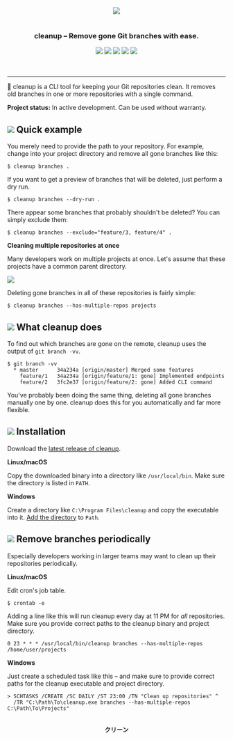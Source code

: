 <p align="center">
<br>
<br>
<img src="https://sternentstehung.de/cleanup.png">
<br>
<br>
</p>

<h3 align="center">cleanup &ndash; Remove gone Git branches with ease.</h3>

<p align="center">
<a href="https://circleci.com/gh/dominikbraun/cleanup"><img src="https://circleci.com/gh/dominikbraun/cleanup.svg?style=shield"></a>
<a href="https://goreportcard.com/report/github.com/dominikbraun/cleanup"><img src="https://goreportcard.com/badge/github.com/dominikbraun/cleanup"></a>
<a href="https://www.codefactor.io/repository/github/dominikbraun/cleanup"><img src="https://www.codefactor.io/repository/github/dominikbraun/cleanup/badge" /></a>
<a href="https://github.com/dominikbraun/cleanup/releases"><img src="https://img.shields.io/github/v/release/dominikbraun/cleanup?sort=semver"></a>
<a href="https://github.com/dominikbraun/cleanup/blob/master/LICENSE"><img src="https://img.shields.io/badge/license-Apache--2.0-brightgreen"></a>
<br>
<br>
<br>
</p>

---

:dizzy: cleanup is a CLI tool for keeping your Git repositories clean. It removes old branches in one or more repositories with a single command.

**Project status:** In active development. Can be used without warranty.

## <img src="https://sternentstehung.de/cleanup-dot.png"> Quick example

You merely need to provide the path to your repository. For example, change into your project directory and remove all gone branches like this:

````shell script
$ cleanup branches .
````

If you want to get a preview of branches that will be deleted, just perform a dry run.

````shell script
$ cleanup branches --dry-run .
````

There appear some branches that probably shouldn't be deleted? You can simply exclude them:

````shell script
$ cleanup branches --exclude="feature/3, feature/4" .
````

**Cleaning multiple repositories at once**

Many developers work on multiple projects at once. Let's assume that these projects have a common parent directory.

<img src="https://sternentstehung.de/example-projects.png">

Deleting gone branches in all of these repositories is fairly simple:

````shell script
$ cleanup branches --has-multiple-repos projects
````

## <img src="https://sternentstehung.de/cleanup-dot.png"> What cleanup does

To find out which branches are gone on the remote, cleanup uses the output of `git branch -vv`.

```shell script
$ git branch -vv
  * master		34a234a [origin/master] Merged some features
    feature/1	34a234a [origin/feature/1: gone] Implemented endpoints
    feature/2	3fc2e37 [origin/feature/2: gone] Added CLI command
```

You've probably been doing the same thing, deleting all gone branches manually one by one. cleanup does this for you automatically and far more flexible.

## <img src="https://sternentstehung.de/cleanup-dot.png"> Installation

Download the [latest release of cleanup](https://github.com/dominikbraun/cleanup/releases).

**Linux/macOS**

Copy the downloaded binary into a directory like `/usr/local/bin`. Make sure the directory is listed in `PATH`.

**Windows**

Create a directory like `C:\Program Files\cleanup` and copy the executable into it. [Add the directory](https://www.computerhope.com/issues/ch000549.htm) to `Path`.

## <img src="https://sternentstehung.de/cleanup-dot.png"> Remove branches periodically

Especially developers working in larger teams may want to clean up their repositories periodically.

**Linux/macOS**

Edit cron's job table.

````shell script
$ crontab -e
````

Adding a line like this will run cleanup every day at 11 PM for _all_ repositories. Make sure you provide correct paths to the cleanup binary and project directory.

````shell script
0 23 * * * /usr/local/bin/cleanup branches --has-multiple-repos /home/user/projects
````

**Windows**

Just create a scheduled task like this &ndash; and make sure to provide correct paths for the cleanup executable and project directory.

````shell script
> SCHTASKS /CREATE /SC DAILY /ST 23:00 /TN "Clean up repositories" ^
  /TR "C:\Path\To\cleanup.exe branches --has-multiple-repos C:\Path\To\Projects"
````

<p align="center">
<br>
<strong>クリーン</strong>
<br>
</p>